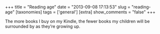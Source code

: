 +++
title = "Reading age"
date = "2013-09-08 17:13:53"
slug = "reading-age"
[taxonomies]
tags = ['general']
[extra]
show_comments = "false"
+++

The more books I buy on my Kindle, the fewer books my children will be surrounded by as they’re growing up.
